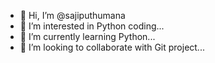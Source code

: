 - 👋 Hi, I’m @sajiputhumana
- 👀 I’m interested in Python coding...
- 🌱 I’m currently learning Python...
- 💞️ I’m looking to collaborate with Git project...
<!---
sajiputhumana/sajiputhumana is a ✨ special ✨ repository because its `README.md` (this file) appears on your GitHub profile.
You can click the Preview link to take a look at your changes.
--->
